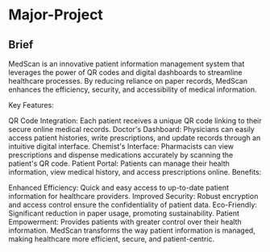 # Major-Project
## Brief
MedScan is an innovative patient information management system that leverages the power of QR codes and digital dashboards to streamline healthcare processes. By reducing reliance on paper records, MedScan enhances the efficiency, security, and accessibility of medical information.

Key Features:

QR Code Integration: Each patient receives a unique QR code linking to their secure online medical records.
Doctor's Dashboard: Physicians can easily access patient histories, write prescriptions, and update records through an intuitive digital interface.
Chemist's Interface: Pharmacists can view prescriptions and dispense medications accurately by scanning the patient's QR code.
Patient Portal: Patients can manage their health information, view medical history, and access prescriptions online.
Benefits:

Enhanced Efficiency: Quick and easy access to up-to-date patient information for healthcare providers.
Improved Security: Robust encryption and access control ensure the confidentiality of patient data.
Eco-Friendly: Significant reduction in paper usage, promoting sustainability.
Patient Empowerment: Provides patients with greater control over their health information.
MedScan transforms the way patient information is managed, making healthcare more efficient, secure, and patient-centric.
